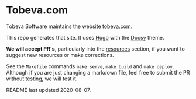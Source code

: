 # Tobeva.com

Tobeva Software maintains the website [tobeva.com](https://tobeva.com).

This repo generates that site. It uses [Hugo](https://gohugo.io/) with the [Docsy](https://github.com/google/docsy) theme.

**We will accept PR's**, particularly into the [resources](content/resources) section, if you want to suggest new resources or make corrections.

See the `Makefile` commands `make serve`, `make build` and `make deploy`. Although if you are just changing a markdown file, feel free to submit the PR without testing, we will test it.

README last updated 2020-08-07.
